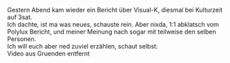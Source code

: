 <html><body><p>Gestern Abend kam wieder ein Bericht über Visual-K, diesmal bei Kulturzeit auf 3sat.<br>
Ich dachte, ist ma was neues, schauste rein. Aber nixda, 1:1 abklatsch vom Polylux Bericht, und meiner Meinung nach sogar mit teilweise den selben Personen.<br>
Ich will euch aber ned zuviel erzählen, schaut selbst:<br>
Video aus Gruenden entfernt</p></body></html>
